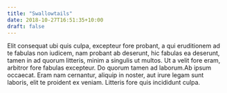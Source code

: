 ```yaml
---
title: "Swallowtails"
date: 2018-10-27T16:51:35+10:00
draft: false
---
```


Elit consequat ubi quis culpa, excepteur fore probant, a qui eruditionem ad te 
fabulas non iudicem, nam probant ab deserunt, hic fabulas ea deserunt, tamen in 
ad quorum litteris, minim a singulis ut multos. Ut a velit fore eram, arbitror 
fore fabulas excepteur. Do quorum tamen ad laborum.Ab ipsum occaecat. Eram nam 
cernantur, aliquip in noster, aut irure legam sunt laboris, elit te proident ex 
veniam. Litteris fore quis incididunt culpa.